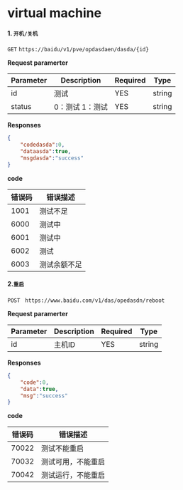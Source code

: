 # virtual machine 

#### 1. `开机/关机`

`GET` `https://baidu/v1/pve/opdasdaen/dasda/{id}`

**Request paramerter**

| Parameter | Description         | Required | Type   |
| --------- | ------------------- | -------- | ------ |
| id        | 测试                | YES      | string |
| status    | 0：测试     1：测试 | YES      | string |

**Responses**

```json
{
    "codedasda":0,
    "dataasda":true,
    "msgdasda":"success"
}
```

**code**

| 错误码 | 错误描述     |
| ------ | ------------ |
| 1001   | 测试不足     |
| 6000   | 测试中       |
| 6001   | 测试中       |
| 6002   | 测试         |
| 6003   | 测试余额不足 |

#### 2.`重启`

`POST ` ``https://www.baidu.com/v1/das/opedasdn/reboot``

**Request paramerter**

| Parameter | Description | Required | Type   |
| --------- | ----------- | -------- | ------ |
| id        | 主机ID      | YES      | string |

**Responses**

```json
{
    "code":0,
    "data":true,
    "msg":"success"
}
```

**code**

| 错误码 | 错误描述           |
| ------ | ------------------ |
| 70022  | 测试不能重启       |
| 70032  | 测试可用，不能重启 |
| 70042  | 测试运行，不能重启 |

